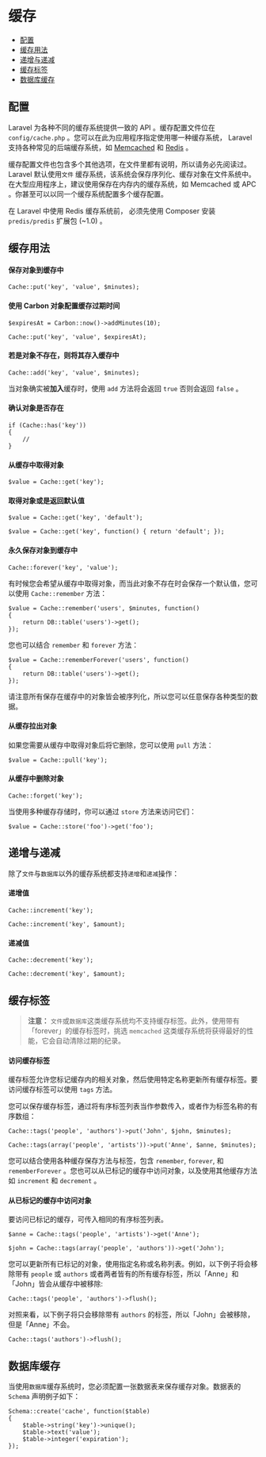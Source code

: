 # 缓存

- [配置](#configuration)
- [缓存用法](#cache-usage)
- [递增与递减](#increments-and-decrements)
- [缓存标签](#cache-tags)
- [数据库缓存](#database-cache)

<a name="configuration"></a>
## 配置

Laravel 为各种不同的缓存系统提供一致的 API 。缓存配置文件位在 `config/cache.php` 。您可以在此为应用程序指定使用哪一种缓存系统， Laravel 支持各种常见的后端缓存系统，如 [Memcached](http://memcached.org) 和 [Redis](http://redis.io) 。

缓存配置文件也包含多个其他选项，在文件里都有说明，所以请务必先阅读过。 Laravel 默认使用`文件` 缓存系统，该系统会保存序列化、缓存对象在文件系统中。在大型应用程序上，建议使用保存在内存内的缓存系统，如 Memcached 或 APC 。你甚至可以以同一个缓存系统配置多个缓存配置。

在 Laravel 中使用 Redis 缓存系统前， 必须先使用 Composer 安装 `predis/predis` 扩展包 (~1.0) 。

<a name="cache-usage"></a>
## 缓存用法

#### 保存对象到缓存中

	Cache::put('key', 'value', $minutes);

#### 使用 Carbon 对象配置缓存过期时间

	$expiresAt = Carbon::now()->addMinutes(10);

	Cache::put('key', 'value', $expiresAt);

#### 若是对象不存在，则将其存入缓存中

	Cache::add('key', 'value', $minutes);

当对象确实被**加入**缓存时，使用 `add` 方法将会返回 `true` 否则会返回 `false` 。

#### 确认对象是否存在

	if (Cache::has('key'))
	{
		//
	}

#### 从缓存中取得对象

	$value = Cache::get('key');

#### 取得对象或是返回默认值

	$value = Cache::get('key', 'default');

	$value = Cache::get('key', function() { return 'default'; });

#### 永久保存对象到缓存中

	Cache::forever('key', 'value');

有时候您会希望从缓存中取得对象，而当此对象不存在时会保存一个默认值，您可以使用 `Cache::remember` 方法：

	$value = Cache::remember('users', $minutes, function()
	{
		return DB::table('users')->get();
	});

您也可以结合 `remember` 和 `forever` 方法：

	$value = Cache::rememberForever('users', function()
	{
		return DB::table('users')->get();
	});

请注意所有保存在缓存中的对象皆会被序列化，所以您可以任意保存各种类型的数据。

#### 从缓存拉出对象

如果您需要从缓存中取得对象后将它删除，您可以使用 `pull` 方法：

	$value = Cache::pull('key');

#### 从缓存中删除对象

	Cache::forget('key');

当使用多种缓存存储时，你可以通过 `store` 方法来访问它们：

	$value = Cache::store('foo')->get('foo');

<a name="increments-and-decrements"></a>
## 递增与递减

除了`文件`与`数据库`以外的缓存系统都支持`递增`和`递减`操作：

#### 递增值

	Cache::increment('key');

	Cache::increment('key', $amount);

#### 递减值

	Cache::decrement('key');

	Cache::decrement('key', $amount);

<a name="cache-tags"></a>
## 缓存标签

> **注意：** `文件`或`数据库`这类缓存系统均不支持缓存标签。此外，使用带有「forever」的缓存标签时，挑选 `memcached` 这类缓存系统将获得最好的性能，它会自动清除过期的纪录。

#### 访问缓存标签

缓存标签允许您标记缓存内的相关对象，然后使用特定名称更新所有缓存标签。要访问缓存标签可以使用 `tags` 方法。

您可以保存缓存标签，通过将有序标签列表当作参数传入，或者作为标签名称的有序数组：

	Cache::tags('people', 'authors')->put('John', $john, $minutes);

	Cache::tags(array('people', 'artists'))->put('Anne', $anne, $minutes);

您可以结合使用各种缓存保存方法与标签，包含 `remember`, `forever`, 和 `rememberForever` 。您也可以从已标记的缓存中访问对象，以及使用其他缓存方法如 `increment` 和 `decrement` 。

#### 从已标记的缓存中访问对象

要访问已标记的缓存，可传入相同的有序标签列表。

	$anne = Cache::tags('people', 'artists')->get('Anne');

	$john = Cache::tags(array('people', 'authors'))->get('John');

您可以更新所有已标记的对象，使用指定名称或名称列表。例如，以下例子将会移除带有 `people` 或 `authors` 或者两者皆有的所有缓存标签，所以「Anne」和「John」皆会从缓存中被移除:

	Cache::tags('people', 'authors')->flush();

对照来看，以下例子将只会移除带有 `authors` 的标签，所以「John」会被移除，但是「Anne」不会。

	Cache::tags('authors')->flush();

<a name="database-cache"></a>
## 数据库缓存

当使用`数据库`缓存系统时，您必须配置一张数据表来保存缓存对象。数据表的 `Schema` 声明例子如下：

	Schema::create('cache', function($table)
	{
		$table->string('key')->unique();
		$table->text('value');
		$table->integer('expiration');
	});
